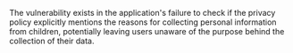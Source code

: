 The vulnerability exists in the application's failure to check if the privacy policy explicitly mentions the reasons for collecting personal information from children, potentially leaving users unaware of the purpose behind the collection of their data.